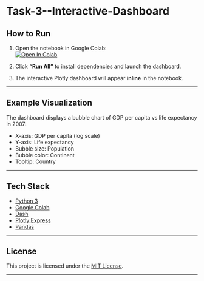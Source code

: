 # Task-3--Interactive-Dashboard

##  How to Run

1. Open the notebook in Google Colab:  
   [![Open In Colab](https://colab.research.google.com/assets/colab-badge.svg)](dashboard.ipynb)

2. Click **“Run All”** to install dependencies and launch the dashboard.

3. The interactive Plotly dashboard will appear **inline** in the notebook.

---

## Example Visualization

The dashboard displays a bubble chart of GDP per capita vs life expectancy in 2007:

- X-axis: GDP per capita (log scale)
- Y-axis: Life expectancy
- Bubble size: Population
- Bubble color: Continent
- Tooltip: Country

---

##  Tech Stack

- [Python 3](https://www.python.org/)
- [Google Colab](https://colab.research.google.com/)
- [Dash](https://dash.plotly.com/)
- [Plotly Express](https://plotly.com/python/plotly-express/)
- [Pandas](https://pandas.pydata.org/)

---

## License

This project is licensed under the [MIT License](LICENSE).

---

